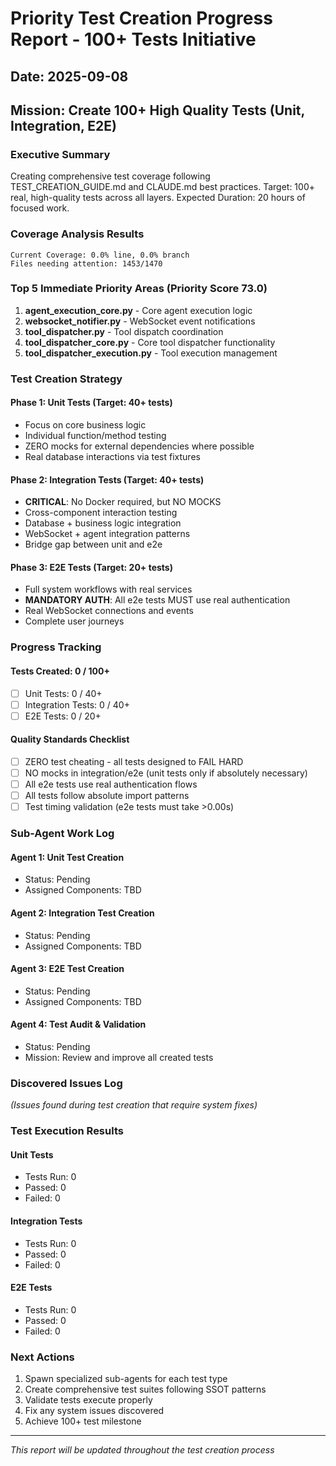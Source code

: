 # Priority Test Creation Progress Report - 100+ Tests Initiative
## Date: 2025-09-08 
## Mission: Create 100+ High Quality Tests (Unit, Integration, E2E)

### Executive Summary
Creating comprehensive test coverage following TEST_CREATION_GUIDE.md and CLAUDE.md best practices.
Target: 100+ real, high-quality tests across all layers.
Expected Duration: 20 hours of focused work.

### Coverage Analysis Results
```
Current Coverage: 0.0% line, 0.0% branch
Files needing attention: 1453/1470
```

### Top 5 Immediate Priority Areas (Priority Score 73.0)
1. **agent_execution_core.py** - Core agent execution logic
2. **websocket_notifier.py** - WebSocket event notifications 
3. **tool_dispatcher.py** - Tool dispatch coordination
4. **tool_dispatcher_core.py** - Core tool dispatcher functionality
5. **tool_dispatcher_execution.py** - Tool execution management

### Test Creation Strategy
#### Phase 1: Unit Tests (Target: 40+ tests)
- Focus on core business logic
- Individual function/method testing
- ZERO mocks for external dependencies where possible
- Real database interactions via test fixtures

#### Phase 2: Integration Tests (Target: 40+ tests) 
- **CRITICAL**: No Docker required, but NO MOCKS
- Cross-component interaction testing
- Database + business logic integration
- WebSocket + agent integration patterns
- Bridge gap between unit and e2e

#### Phase 3: E2E Tests (Target: 20+ tests)
- Full system workflows with real services
- **MANDATORY AUTH**: All e2e tests MUST use real authentication
- Real WebSocket connections and events
- Complete user journeys

### Progress Tracking
#### Tests Created: 0 / 100+
- [ ] Unit Tests: 0 / 40+
- [ ] Integration Tests: 0 / 40+ 
- [ ] E2E Tests: 0 / 20+

#### Quality Standards Checklist
- [ ] ZERO test cheating - all tests designed to FAIL HARD
- [ ] NO mocks in integration/e2e (unit tests only if absolutely necessary)
- [ ] All e2e tests use real authentication flows
- [ ] All tests follow absolute import patterns
- [ ] Test timing validation (e2e tests must take >0.00s)

### Sub-Agent Work Log
#### Agent 1: Unit Test Creation
- Status: Pending
- Assigned Components: TBD

#### Agent 2: Integration Test Creation  
- Status: Pending
- Assigned Components: TBD

#### Agent 3: E2E Test Creation
- Status: Pending
- Assigned Components: TBD

#### Agent 4: Test Audit & Validation
- Status: Pending
- Mission: Review and improve all created tests

### Discovered Issues Log
*(Issues found during test creation that require system fixes)*

### Test Execution Results
#### Unit Tests
- Tests Run: 0
- Passed: 0
- Failed: 0

#### Integration Tests  
- Tests Run: 0
- Passed: 0
- Failed: 0

#### E2E Tests
- Tests Run: 0
- Passed: 0
- Failed: 0

### Next Actions
1. Spawn specialized sub-agents for each test type
2. Create comprehensive test suites following SSOT patterns
3. Validate tests execute properly
4. Fix any system issues discovered
5. Achieve 100+ test milestone

---
*This report will be updated throughout the test creation process*